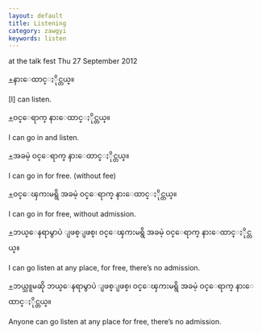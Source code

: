 ```yaml
---
layout: default
title: Listening
category: zawgyi
keywords: listen
---
```


<p>at the talk fest Thu 27 September 2012</p>

<p class='hide-trigger'><a href="#">+</a><span class='zawgyi'>နားေထာင္ႏိုင္တယ္။</span></p>
<p class='hide-this'>[I] can listen.</p>

<p class='hide-trigger'><a href="#">+</a><span class='zawgyi'>ဝင္ေရာက္ နားေထာင္ႏိုင္တယ္။</span></p>
<p class='hide-this'>I can go in and listen.</p>

<p class='hide-trigger'><a href="#">+</a><span class='zawgyi'>အခမဲ့ ဝင္ေရာက္ နားေထာင္ႏိုင္တယ္။</span></p>
<p class='hide-this'>I can go in for free. (without fee)</p>

<p class='hide-trigger'><a href="#">+</a><span class='zawgyi'>ဝင္ေၾကးမရွိ အခမဲ့ ဝင္ေရာက္ နားေထာင္ႏိုင္တယ္။</span></p>
<p class='hide-this'>I can go in for free, without admission.</p>

<p class='hide-trigger'><a href="#">+</a><span class='zawgyi'>ဘယ္ေနရာမွာပဲ ျဖစ္ျဖစ္၊ ဝင္ေၾကးမရွိ အခမဲ့ ဝင္ေရာက္ နားေထာင္ႏိုင္တယ္။</span></p>
<p class='hide-this'>I can go listen at any place, for free, there’s no admission.</p>

<p class='hide-trigger'><a href="#">+</a><span class='zawgyi'>ဘယ္သူမဆို ဘယ္ေနရာမွာပဲ ျဖစ္ျဖစ္၊ ဝင္ေၾကးမရွိ အခမဲ့ ဝင္ေရာက္ နားေထာင္ႏိုင္တယ္။</span></p>
<p class='hide-this'>Anyone can go listen at any place for free, there’s no admission.</p>
